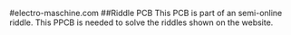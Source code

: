 #electro-maschine.com
##Riddle PCB
This PCB is part of an semi-online riddle. This PPCB is needed to solve the riddles shown on the website.
